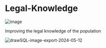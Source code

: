 # Legal-Knowledge

![image](https://github.com/Kohinur0124/Legal-Knowledge/assets/118399896/194a2448-6833-4807-b20f-4c39b7390846)


Improving the legal knowledge of the population



![drawSQL-image-export-2024-05-12](https://github.com/Kohinur0124/Legal-Knowledge/assets/118399896/3ebc6209-b395-4fab-8907-cfb56beb9f75)
